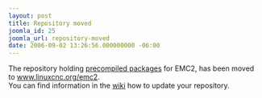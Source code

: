 ```yaml
---
layout: post
title: Repository moved
joomla_id: 25
joomla_url: repository-moved
date: 2006-09-02 13:26:56.000000000 -06:00
---
```

<p>The repository holding <a href="index.php?option=com_content&amp;task=view&amp;id=21&amp;Itemid=4">precompiled packages</a>  for EMC2, has been moved to <a target="_blank" href="emc2">www.linuxcnc.org/emc2</a>.<br />You can find information in the <a target="_blank" href="http://wiki.linuxcnc.org/cgi-bin/emcinfo.pl?Repository_Updating">wiki</a>  how to update your repository.<br /></p>
